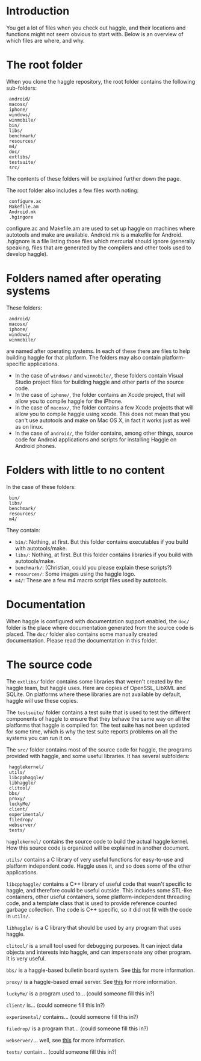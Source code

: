 # Introduction #

You get a lot of files when you check out haggle, and their locations and functions might not seem obvious to start with. Below is an overview of which files are where, and why.

# The root folder #

When you clone the haggle repository, the root folder contains the following sub-folders:
```
 android/
 macosx/
 iphone/
 windows/
 winmobile/
 bin/
 libs/
 benchmark/
 resources/
 m4/
 doc/
 extlibs/
 testsuite/
 src/
```
The contents of these folders will be explained further down the page.

The root folder also includes a few files worth noting:

```
 configure.ac
 Makefile.am
 Android.mk
 .hgingore
```

configure.ac and Makefile.am are used to set up haggle on machines where autotools and make are available. Android.mk is a makefile for Android. .hgignore is a file listing those files which mercurial should ignore (generally speaking, files that are generated by the compilers and other tools used to develop haggle).

# Folders named after operating systems #

These folders:
```
 android/
 macosx/
 iphone/
 windows/
 winmobile/
```
are named after operating systems. In each of these there are files to help building haggle for that platform. The folders may also contain platform-specific applications.

  * In the case of `windows/` and `winmobile/`, these folders contain Visual Studio project files for building haggle and other parts of the source code.
  * In the case of `iphone/`, the folder contains an Xcode project, that will allow you to compile haggle for the iPhone.
  * In the case of `macosx/`, the folder contains a few Xcode projects that will allow you to compile haggle using xcode. This does not mean that you can't use autotools and make on Mac OS X, in fact it works just as well as on linux.
  * In the case of `android/`, the folder contains, among other things, source code for Android applications and scripts for installing Haggle on Android phones.

# Folders with little to no content #

In the case of these folders:
```
 bin/
 libs/
 benchmark/
 resources/
 m4/
```

They contain:
  * `bin/`: Nothing, at first. But this folder contains executables if you build with autotools/make.
  * `libs/`: Nothing, at first. But this folder contains libraries if you build with autotools/make.
  * `benchmark/`: (Christian, could you please explain these scripts?)
  * `resources/`: Some images using the haggle logo.
  * `m4/`: These are a few m4 macro script files used by autotools.

# Documentation #

When haggle is configured with documentation support enabled, the `doc/` folder is the place where documentation generated from the source code is placed. The `doc/` folder also contains some manually created documentation. Please read the documentation in this folder.

# The source code #

The `extlibs/` folder contains some libraries that weren't created by the haggle team, but haggle uses. Here are copies of OpenSSL, LibXML and SQLite. On platforms where these libraries are not available by default, haggle will use these copies.

The `testsuite/` folder contains a test suite that is used to test the different components of haggle to ensure that they behave the same way on all the platforms that haggle is compiled for. The test suite has not been updated for some time, which is why the test suite reports problems on all the systems you can run it on.

The `src/` folder contains most of the source code for haggle, the programs provided with haggle, and some useful libraries. It has several subfolders:

```
 hagglekernel/
 utils/
 libcpphaggle/
 libhaggle/
 clitool/
 bbs/
 proxy/
 luckyMe/
 client/
 experimental/
 filedrop/
 webserver/
 tests/
```

`hagglekernel/` contains the source code to build the actual haggle kernel. How this source code is organized will be explained in another document.

`utils/` contains a C library of very useful functions for easy-to-use and platform independent code. Haggle uses it, and so does some of the other applications.

`libcpphaggle/` contains a C++ library of useful code that wasn't specific to haggle, and therefore could be useful outside. This includes some STL-like containers, other useful containers, some platform-independent threading code, and a template class that is used to provide reference counted garbage collection. The code is C++ specific, so it did not fit with the code in `utils/`.

`libhaggle/` is a C library that should be used by any program that uses haggle.

`clitool/` is a small tool used for debugging purposes. It can inject data objects and interests into haggle, and can impersonate any other program. It is very useful.

`bbs/` is a haggle-based bulletin board system. See [this](Applications.md) for more information.

`proxy/` is a haggle-based email server. See [this](Applications.md) for more information.

`luckyMe/` is a program used to... (could someone fill this in?)

`client/` is... (could someone fill this in?)

`experimental/` contains... (could someone fill this in?)

`filedrop/` is a program that... (could someone fill this in?)

`webserver/`... well,  see [this](Applications.md) for more information.

`tests/` contain... (could someone fill this in?)